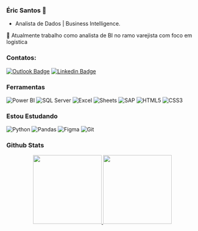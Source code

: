 ### Éric Santos 👋

- Analista de Dados | Business Intelligence.

🔭 Atualmente trabalho como analista de BI no ramo varejista com foco em logística


### Contatos:

[![Outlook Badge](https://img.shields.io/badge/Microsoft_Outlook-0078D4?style=for-the-badge&logo=microsoft-outlook&logoColor=white
)](mailto:ericsps@hotmail.com)
[![Linkedin Badge](https://img.shields.io/badge/LinkedIn-0077B5?style=for-the-badge&logo=linkedin&logoColor=white)](https://www.linkedin.com/in/ericsantos19/)



### Ferramentas


<p>

  <img alt="Power BI" src="https://img.shields.io/badge/PowerBI-F2C811?style=for-the-badge&logo=Power%20BI&logoColor=white"/>
  <img alt="SQL Server" src="https://img.shields.io/badge/Microsoft%20SQL%20Server-CC2927?style=for-the-badge&logo=microsoft%20sql%20server&logoColor=white"/>
  <img alt="Excel" src="https://img.shields.io/badge/Microsoft_Excel-217346?style=for-the-badge&logo=microsoft-excel&logoColor=white"/>
  <img alt="Sheets" src="https://img.shields.io/badge/Google%20Sheets-34A853?style=for-the-badge&logo=google-sheets&logoColor=white"/>
  <img alt="SAP" src="https://img.shields.io/badge/SAP-0FAAFF?style=for-the-badge&logo=sap&logoColor=white"/>
  <img alt="HTML5" src="https://img.shields.io/badge/HTML5-E34F26?style=for-the-badge&logo=html5&logoColor=white"/>
  <img alt="CSS3" src="https://img.shields.io/badge/CSS3-1572B6?style=for-the-badge&logo=css3&logoColor=white"/>

</p>


### Estou Estudando
<p>

  <img alt="Python" src="https://img.shields.io/badge/Python-FFD43B?style=for-the-badge&logo=python&logoColor=blue"/>
  <img alt="Pandas" src="https://img.shields.io/badge/Pandas-2C2D72?style=for-the-badge&logo=pandas&logoColor=white"/>
  <img alt="Figma" src="https://img.shields.io/badge/Figma-F24E1E?style=for-the-badge&logo=figma&logoColor=white"/>
  <img alt="Git" src="https://img.shields.io/badge/GIT-E44C30?style=for-the-badge&logo=git&logoColor=white"/>
  
</p>


### Github Stats

<div align="center">
  <a href="https://github.com/ericsantos19">
  <img height="180em" src="https://github-readme-stats.vercel.app/api?username=ericsantos19&show_icons=true&theme=dracula&include_all_commits=true&count_private=true"/>
  <img height="180em" src="https://github-readme-stats.vercel.app/api/top-langs/?username=ericsantos19&layout=compact&langs_count=7&theme=dracula"/>
</div>
